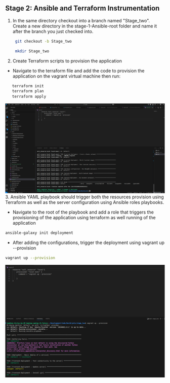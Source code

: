   ## Stage 2: Ansible and Terraform Instrumentation
1. In the same directory checkout into a branch named "Stage_two". Create a new directory in the stage-1-Ansible-root folder and name it after the branch you just checked into.
     ```bash
      git checkout -b Stage_two
   ```
     ```bash
      mkdir Stage_two
   ```
   
2. Create Terraform scripts to provision the application
  - Navigate to the terraform file and add the code to provision the application on the vagrant virtual machine then run:
   ```bash
      terraform init
      terraform plan
      terraform apply
   ```
    
   ![Terraform](Terraform.png)
3. Ansible YAML playbook should trigger both the resources provision using Terraform as well as the server configuration using Ansible roles playbooks.
  - Navigate to the root of the playbook and add a role that triggers the provisioning of the application using terraform as well running of the application
   ```bash
   ansible-galaxy init deployment
   ```  
   - After adding the configurations, trigger the deployment using vagrant up --provision
   ```bash
   vagrant up --provision
   ```
   ![Final](Final.png)
